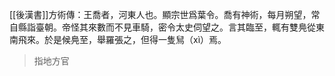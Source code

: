[[後漢書]]方術傳：王喬者，河東人也。顯宗世爲葉令。喬有神術，每月朔望，常自縣詣臺朝。帝怪其來數而不見車騎，密令太史伺望之。言其臨至，輒有雙鳧從東南飛來。於是候鳧至，舉羅張之，但得一隻舃（xì）焉。


> 指地方官